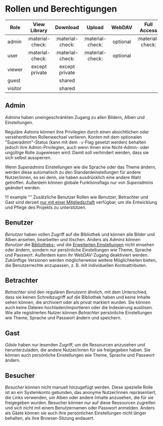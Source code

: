 # Rollen und Berechtigungen

| Role    |   View Library   |     Download     |      Upload      |  WebDAV  |   Full Access    |
|---------|:----------------:|:----------------:|:----------------:|:--------:|:----------------:|
| admin   | :material-check: | :material-check: | :material-check: | optional | :material-check: |
| user    | :material-check: | :material-check: | :material-check: | optional |                  | 
| viewer  |  except private  |  except private  |                  |          |                  |
| guest   |                  |      shared      |                  |          |                  |
| visitor |                  |      shared      |                  |          |                  |

## Admin

*Admins* haben uneingeschränkten Zugang zu allen Bildern, Alben und Einstellungen.

Reguläre *Admins* können ihre Privilegien durch einen absichtlichen oder versehentlichen Rollenwechsel verlieren. Konten mit dem optionalen "Superadmin"-Status (kann mit dem `-s`-Flag gesetzt werden) behalten jedoch ihre Admin-Privilegien, auch wenn ihnen eine Nicht-Admin- oder ungültige Rolle zugewiesen wird. Damit soll verhindert werden, dass sie sich selbst aussperren.

Wenn *Superadmins* Einstellungen wie die Sprache oder das Theme ändern, werden diese automatisch zu den Standardeinstellungen für andere Nutzer/innen, es sei denn, sie haben ausdrücklich eine andere Wahl getroffen. Außerdem können globale Funktionsflags nur von *Superadmins* geändert werden.

!!! example ""
    Zusätzliche Benutzer Rollen wie Benutzer, Betrachter und Gast sind derzeit [nur mit einer Mitgliedschaft](https://www.photoprism.app/editions#compare) verfügbar, um die Entwicklung und Pflege des Projekts zu unterstützen.

## Benutzer

*Benutzer* haben vollen Zugriff auf die Bibliothek und können alle Bilder und Alben ansehen, bearbeiten und löschen. Anders als *Admins* können *Benutzer* die [Bibliotheks-](../settings/library) und die [Erweiterten Einstellungen](../settings/advanced) nicht einsehen oder ändern, sondern nur persönliche Einstellungen wie Theme, Sprache und Passwort. Außerdem kann ihr WebDAV-Zugang deaktiviert werden. Zukünftige Versionen werden möglicherweise weitere Möglichkeiten bieten, die Benutzerrechte anzupassen, z. B. mit individuellen Kontoattributen.

## Betrachter

*Betrachter* sind den regulären *Benutzern* ähnlich, mit dem Unterschied, dass sie keinen Schreibzugriff auf die Bibliothek haben und keine Inhalte sehen können, die archiviert oder als privat markiert wurden. Sie können auch keine Dateien hochladen/importieren oder die Indexierung auslösen. Wie alle registrierten Nutzer können *Betrachter* persönliche Einstellungen wie Theme, Sprache und Passwort ändern und speichern.

## Gast

*Gäste* haben nur lesenden Zugriff, um die Ressourcen anzusehen und herunterzuladen, die andere Nutzer/innen für sie freigegeben haben. Sie können auch persönliche Einstellungen wie Theme, Sprache und Passwort ändern.

## Besucher

*Besucher* können nicht manuell hinzugefügt werden. Diese spezielle Rolle ist an ein Systemkonto gebunden, das anonyme Nutzer/innen repräsentiert, die Links verwenden, um Alben oder andere Inhalte anzusehen, die für sie freigegeben wurden. Besucher können nur auf diese Ressourcen zugreifen und sich nicht mit einem Benutzernamen oder Passwort anmelden. Anders als Gäste können sie auch ihre persönlichen Einstellungen nicht länger behalten, als ihre Browser-Sitzung andauert.

